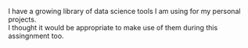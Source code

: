 I have a growing library of data science tools I am using for my personal projects.  
I thought it would be appropriate to make use of them during this assingnment too.